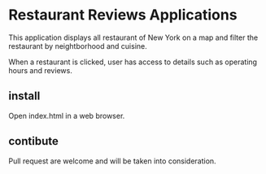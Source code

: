 # Restaurant Reviews Applications

This application displays all restaurant of New York on a map
and filter the restaurant by neightborhood and cuisine.

When a restaurant is clicked, user has access to details such
as operating hours and reviews.

## install

Open index.html in a web browser.

## contibute

Pull request are welcome and will be taken into consideration.
